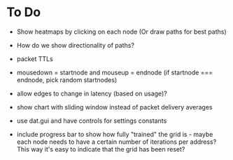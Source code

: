 # To Do

 - Show heatmaps by clicking on each node (Or draw paths for best paths)
 - How do we show directionality of paths?
 - packet TTLs

 - mousedown = startnode and mouseup = endnode (if startnode === endnode, pick random startnodes)

 - allow edges to change in latency (based on usage)?

 - show chart with sliding window instead of packet delivery averages
 - use dat.gui and have controls for settings constants
 - include progress bar to show how fully "trained" the grid is - maybe each node needs to have a certain number of iterations per address? This way it's easy to indicate that the grid has been reset?
